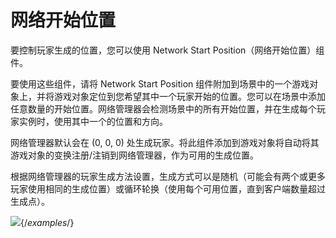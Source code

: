 # 网络开始位置

要控制玩家生成的位置，您可以使用 Network Start Position（网络开始位置）组件。

要使用这些组件，请将 Network Start Position 组件附加到场景中的一个游戏对象上，并将游戏对象定位到您希望其中一个玩家开始的位置。您可以在场景中添加任意数量的开始位置。网络管理器会检测场景中的所有开始位置，并在生成每个玩家实例时，使用其中一个的位置和方向。

网络管理器默认会在 (0, 0, 0) 处生成玩家。将此组件添加到游戏对象将自动将其游戏对象的变换注册/注销到网络管理器，作为可用的生成位置。

根据网络管理器的玩家生成方法设置，生成方式可以是随机（可能会有两个或更多玩家使用相同的生成位置）或循环轮换（使用每个可用位置，直到客户端数量超过生成点）。

![](<../../.gitbook/assets/image (90).png>){/*examples*/}
